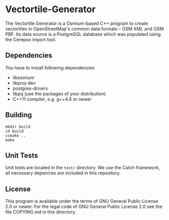 Vectortile-Generator
====================

The Vectortile Generator is a Osmium-based C++ program to create vectortiles in
OpenStreetMap's common data formats – OSM XML and OSM PBF. Its data source is a
PostgreSQL database which was populated using the Cerepso import tool.


Dependencies
------------

You have to install following dependencies

* libosmium
* libproj-dev
* postgres-drivers
* libpq (use the packages of your distribution)
* C++11 compiler, e.g. g++4.6 or newer


Building
--------

```
mkdir build
cd build
ccmake ..
make
```


Unit Tests
----------

Unit tests are located in the `test/` directory. We use the Catch framework, all
necessary depencies are included in this repository.


License
-------
This program is available under the terms of GNU General Public License 2.0 or
newer. For the legal code of GNU General Public License 2.0 see the file COPYING.md in this directory.
